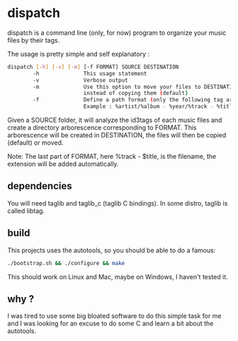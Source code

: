 dispatch
========

dispatch is a command line (only, for now) program to organize your music files
by their tags.

The usage is pretty simple and self explanatory :

```bash
dispatch [-h] [-v] [-m] [-f FORMAT] SOURCE DESTINATION
        -h              This usage statement
        -v              Verbose output
        -m              Use this option to move your files to DESTINATION
                        instead of copying them (default)
        -f              Define a path format (only the following tag are supported)
                        Example : %artist/%album - %year/%track - %title
```

Given a SOURCE folder, it will analyze the id3tags of each music files and
create a directory arborescence corresponding to FORMAT.
This arborescence will be created in DESTINATION, the files will then be copied
(default) or moved.

Note: The last part of FORMAT, here %track - $title, is the filename, the
extension will be added automatically.

dependencies
------------

You will need taglib and taglib_c (taglib C bindings).
In some distro, taglib is called libtag.

build
-----

This projects uses the autotools, so you should be able to do a famous:

```bash
./bootstrap.sh && ./configure && make
```

This should work on Linux and Mac, maybe on Windows, I haven't tested it.

why ?
-----

I was tired to use some big bloated software to do this simple task for me and
I was looking for an excuse to do some C and learn a bit about the autotools.

